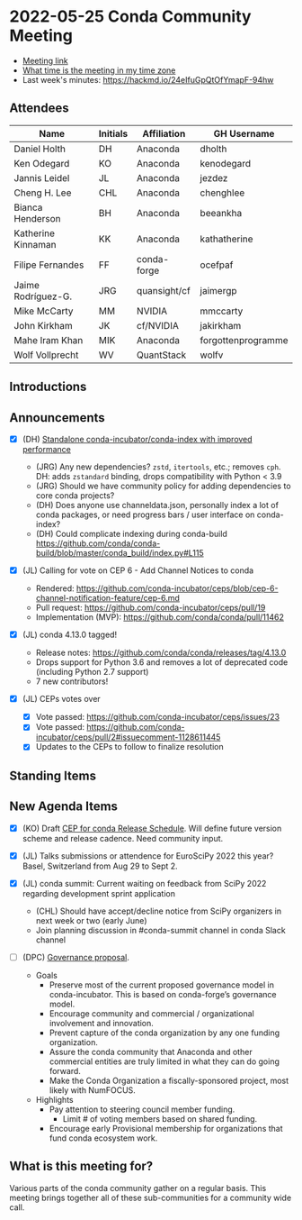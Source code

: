 # 2022-05-25 Conda Community Meeting

* [Meeting link](https://zoom.us/j/9138593505?pwd=SWh3dE1IK05LV01Qa0FJZ1ZpMzJLZz09)
* [What time is the meeting in my time zone](https://arewemeetingyet.com/UTC/2022-05-25/17:00/b/Conda%20community%20meeting)
* Last week's minutes: https://hackmd.io/24eIfuGpQtOfYmapF-94hw


## Attendees

| Name                     | Initials | Affiliation   | GH Username        |
| -------------------      | -------- | ------------- | ------------------ |
| Daniel Holth             | DH       | Anaconda      | dholth             |
| Ken Odegard              | KO       | Anaconda      | kenodegard         |
| Jannis Leidel            | JL       | Anaconda      | jezdez             |
| Cheng H. Lee             | CHL      | Anaconda      | chenghlee          |
| Bianca Henderson         | BH       | Anaconda      | beeankha           |
| Katherine Kinnaman       | KK       | Anaconda      | kathatherine       |
| Filipe Fernandes         | FF       | conda-forge   | ocefpaf            |
| Jaime Rodríguez-G.       | JRG      | quansight/cf  | jaimergp           |
| Mike McCarty             | MM       | NVIDIA        | mmccarty           |
| John Kirkham             | JK       | cf/NVIDIA     | jakirkham          |
| Mahe Iram Khan           | MIK      | Anaconda      | forgottenprogramme |
| Wolf Vollprecht          | WV       | QuantStack    | wolfv |



## Introductions


## Announcements

- [x] (DH) [Standalone conda-incubator/conda-index with improved performance](https://github.com/conda-incubator/conda-index)
    - (JRG) Any new dependencies? `zstd`, `itertools`, etc.; removes `cph`. DH: adds `zstandard` binding, drops compatibility with Python < 3.9
    - (JRG) Should we have community policy for adding dependencies to core conda projects?
    - (DH) Does anyone use channeldata.json, personally index a lot of conda packages, or need progress bars / user interface on conda-index?
    - (DH) Could complicate indexing during conda-build https://github.com/conda/conda-build/blob/master/conda_build/index.py#L115

- [x] (JL) Calling for vote on CEP 6 - Add Channel Notices to conda
    * Rendered: https://github.com/conda-incubator/ceps/blob/cep-6-channel-notification-feature/cep-6.md
    * Pull request: https://github.com/conda-incubator/ceps/pull/19
    * Implementation (MVP): https://github.com/conda/conda/pull/11462

- [x] (JL) conda 4.13.0 tagged!
    - Release notes: https://github.com/conda/conda/releases/tag/4.13.0
    - Drops support for Python 3.6 and removes a lot of deprecated code (including Python 2.7 support)
    - 7 new contributors!

- [x] (JL) CEPs votes over
    - [x] Vote passed: https://github.com/conda-incubator/ceps/issues/23
    - [x] Vote passed: https://github.com/conda-incubator/ceps/pull/2#issuecomment-1128611445
    - [x] Updates to the CEPs to follow to finalize resolution

## Standing Items


## New Agenda Items

- [x] (KO) Draft [CEP for conda Release Schedule](https://github.com/conda-incubator/ceps/pull/26). Will define future version scheme and release cadence. Need community input.

- [x] (JL) Talks submissions or attendence for EuroSciPy 2022 this year? Basel, Switzerland from Aug 29 to Sept 2.

- [x] (JL) conda summit: Current waiting on feedback from SciPy 2022 regarding development sprint application
    - (CHL) Should have accept/decline notice from SciPy organizers in next week or two (early June)
    - Join planning discussion in #conda-summit channel in conda Slack channel

- [ ] (DPC) [Governance proposal](https://github.com/conda-incubator/governance/issues/47).
    - Goals
        - Preserve most of the current proposed governance model in conda-incubator. This is based on conda-forge’s governance model.
        - Encourage community and commercial / organizational involvement and innovation.
        - Prevent capture of the conda organization by any one funding organization.
        - Assure the conda community that Anaconda and other commercial entities are truly limited in what they can do going forward.
        - Make the Conda Organization a fiscally-sponsored project, most likely with NumFOCUS.
    - Highlights
        - Pay attention to steering council member funding.
            - Limit # of voting members based on shared funding.
        - Encourage early Provisional membership for organizations that fund conda ecosystem work.


## What is this meeting for?

Various parts of the conda community gather on a regular basis.  This meeting brings together all of these sub-communities for a community wide call.
